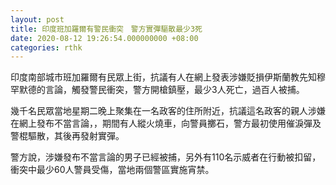 ```yaml
---
layout: post
title: 印度班加羅爾有警民衝突　警方實彈驅散最少3死
date: 2020-08-12 19:26:54.000000000 +08:00
categories: rthk
---
```


印度南部城市班加羅爾有民眾上街，抗議有人在網上發表涉嫌貶損伊斯蘭教先知穆罕默德的言論，觸發警民衝突，警方開槍鎮壓，最少3人死亡，過百人被捕。

幾千名民眾當地星期二晚上聚集在一名政客的住所附近，抗議這名政客的親人涉嫌在網上發布不當言論，，期間有人縱火燒車，向警員擲石，警方最初使用催淚彈及警棍驅散，其後再發射實彈。

警方說，涉嫌發布不當言論的男子已經被捕，另外有110名示威者在行動被扣留，衝突中最少60人警員受傷，當地兩個警區實施宵禁。
